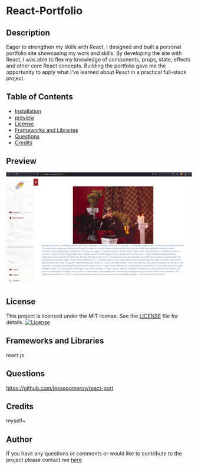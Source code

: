 # React-Portfolio

## Description

Eager to strengthen my skills with React, I designed and built a personal portfolio site showcasing my work and skills. By developing the site with React, I was able to flex my knowledge of components, props, state, effects and other core React concepts. Building the portfolio gave me the opportunity to apply what I've learned about React in a practical full-stack project.
  

## Table of Contents

  * [Installation](#installation)
  * [preview](#preview)
  * [License](#license)
  * [Frameworks and Libraries](#frameworks-and-libraries)
  * [Questions](#questions)
  * [Credits](#credits)


## Preview
   
![Demo Scrot](https://github.com/JessePomeroy/react-port/blob/main/src/assets/Images/react-portfolio-scrot.png)
   
## License

This project is licensed under the MIT license. See the [LICENSE](LICENSE) file for details.
[![License](https://img.shields.io/badge/License-MIT-blue.svg)](LICENSE)

## Frameworks and Libraries

react.js



## Questions

https://github.com/jessepomeroy/react-port   

## Credits

myself~


## Author

If you have any questions or comments or would like to contribute to
the project please contact me [here](mailto:thinkingofview@gmail.com?subject=[GitHub]%20Dev%20Connect)


